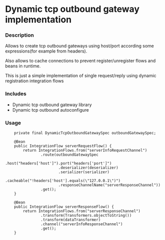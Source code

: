 # Dynamic tcp outbound gateway implementation
### Description
Allows to create tcp outbound gateways using host/port according some expressions(for example from headers).

Also allows to cache connections to prevent register/unregister flows and beans in runtime.

This is just a simple implementation of single request/reply using dynamic registration integration flows
### Includes
* Dynamic tcp outbound gateway library
* Dynamic tcp outbound autoconfigure

### Usage

```
    private final DynamicTcpOutboundGatewaySpec outboundGatewaySpec;

    @Bean
    public IntegrationFlow serverRequestFlow() {
        return IntegrationFlows.from("serverInfoRequestChannel")
                .route(outboundGatewaySpec
                        .host("headers['host']").port("headers['port']")
                        .deserializer(deserializer)
                        .serializer(serializer)
                        .cacheable("!headers['host'].equals(\"127.0.0.1\")")
                        .responseChannelName("serverResponseChannel"))
                .get();
    }

    @Bean
    public IntegrationFlow serverResponseFlow() {
        return IntegrationFlows.from("serverResponseChannel")
                .transform(Transformers.objectToString())
                .transform(dataTransformer)
                .channel("serverInfoResponseChannel")
                .get();
    }
```